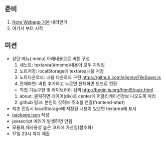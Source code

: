 ## 준비

1. [Note Webapp 기본](https://github.com/advanced-webapps-class/note-test) 내려받기
1. 여기서 부터 시작

## 미션

* 상단 메뉴(.menu) 아래내용으로 버튼 구성
  1. 새노트: textarea(#memo)내용이 모두 지워짐
  1. 노트저장: localStorage에 textarea내용 저장
  1. 노트다운로드: 내용 다운로드 구현  https://github.com/eligrey/FileSaver.js
  1. 전체화면: 버튼 추가하고  누르면 전체화면 모드로 전환
    * 직접 기능구현 및 라이브러리 검색 http://begin.js.org/html5/quiz.html
  1. about: 클릭하면 레이어(div)로 center에 어플리케이션정보 나오도록 처리
  1. github 링크: 본인의 깃허브 주소를 연결(frontend-start)
* 최초 진입시 localStorage에 저장된 내용이 있으면 textarea에 표시
* [package.json](http://begin.js.org/nodejs/npm.html) 작성
* javascript 에러가 발생하면 안됨
* 모듈화,재사용성 높은 코드에 가산점(함수화)
* 17일 23시 까지 제출